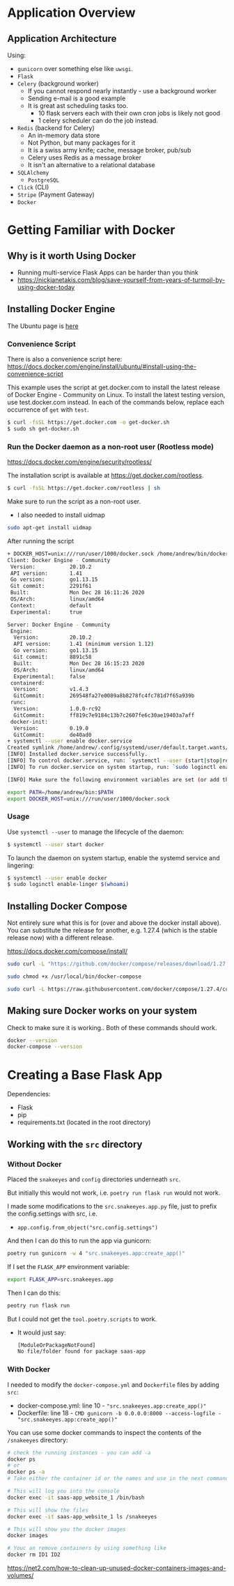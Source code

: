 # Application Overview

## Application Architecture

Using:
* `gunicorn` over something else like `uwsgi`.
* `Flask`
* `Celery` (background worker)
    * If you cannot respond nearly instantly - use a background worker
    * Sending e-mail is a good example
    * It is great ast scheduling tasks too.
        * 10 flask servers each with their own cron jobs is likely not good
        * 1 celery scheduler can do the job instead.
* `Redis` (backend for Celery)
    * An in-memory data store
    * Not Python, but many packages for it
    * It is a swiss army knife; cache, message broker, pub/sub
    * Celery uses Redis as a message broker
    * It isn't an alternative to a relational database
* `SQLAlchemy`
    * `PostgreSQL`
* `Click` (CLI)
* `Stripe` (Payment Gateway)
* `Docker`



# Getting Familiar with Docker

## Why is it worth Using Docker

* Running multi-service Flask Apps can be harder than you think
* https://nickjanetakis.com/blog/save-yourself-from-years-of-turmoil-by-using-docker-today

## Installing Docker Engine

The Ubuntu page is [here](https://docs.docker.com/engine/install/ubuntu/)

### Convenience Script
There is also a convenience script here: https://docs.docker.com/engine/install/ubuntu/#install-using-the-convenience-script

This example uses the script at get.docker.com to install the latest release of Docker Engine - Community on Linux. To install the latest testing version, use test.docker.com instead. In each of the commands below, replace each occurrence of `get` with `test`.

```bash
$ curl -fsSL https://get.docker.com -o get-docker.sh
$ sudo sh get-docker.sh
```

### Run the Docker daemon as a non-root user (Rootless mode)
https://docs.docker.com/engine/security/rootless/

The installation script is available at https://get.docker.com/rootless.
```bash
$ curl -fsSL https://get.docker.com/rootless | sh
```
Make sure to run the script as a non-root user. 
* I also needed to install uidmap
```bash
sudo apt-get install uidmap
```

After running the script
```bash
+ DOCKER_HOST=unix:///run/user/1000/docker.sock /home/andrew/bin/docker version
Client: Docker Engine - Community
 Version:           20.10.2
 API version:       1.41
 Go version:        go1.13.15
 Git commit:        2291f61
 Built:             Mon Dec 28 16:11:26 2020
 OS/Arch:           linux/amd64
 Context:           default
 Experimental:      true

Server: Docker Engine - Community
 Engine:
  Version:          20.10.2
  API version:      1.41 (minimum version 1.12)
  Go version:       go1.13.15
  Git commit:       8891c58
  Built:            Mon Dec 28 16:15:23 2020
  OS/Arch:          linux/amd64
  Experimental:     false
 containerd:
  Version:          v1.4.3
  GitCommit:        269548fa27e0089a8b8278fc4fc781d7f65a939b
 runc:
  Version:          1.0.0-rc92
  GitCommit:        ff819c7e9184c13b7c2607fe6c30ae19403a7aff
 docker-init:
  Version:          0.19.0
  GitCommit:        de40ad0
+ systemctl --user enable docker.service
Created symlink /home/andrew/.config/systemd/user/default.target.wants/docker.service → /home/andrew/.config/systemd/user/docker.service.
[INFO] Installed docker.service successfully.
[INFO] To control docker.service, run: `systemctl --user (start|stop|restart) docker.service`
[INFO] To run docker.service on system startup, run: `sudo loginctl enable-linger andrew`

[INFO] Make sure the following environment variables are set (or add them to ~/.bashrc):

export PATH=/home/andrew/bin:$PATH
export DOCKER_HOST=unix:///run/user/1000/docker.sock
```

### Usage

Use `systemctl --user` to manage the lifecycle of the daemon:
```bash
$ systemctl --user start docker
```
To launch the daemon on system startup, enable the systemd service and lingering:
```bash
$ systemctl --user enable docker
$ sudo loginctl enable-linger $(whoami)
```

## Installing Docker Compose

Not entirely sure what this is for (over and above the docker install above).
You can substitute the release for another, e.g. 1.27.4 (which is the stable release now) with a different release.

https://docs.docker.com/compose/install/

```bash
sudo curl -L "https://github.com/docker/compose/releases/download/1.27.4/docker-compose-$(uname -s)-$(uname -m)" -o /usr/local/bin/docker-compose

sudo chmod +x /usr/local/bin/docker-compose
```

```bash
sudo curl -L https://raw.githubusercontent.com/docker/compose/1.27.4/contrib/completion/bash/docker-compose -o /etc/bash_completion.d/docker-compose
```

## Making sure Docker works on your system

Check to make sure it is working.. Both of these commands should work.
```bash
docker --version
docker-compose --version
```

# Creating a Base Flask App

Dependencies:
* Flask
* pip
* requirements.txt (located in the root directory)


## Working with the `src` directory

### Without Docker

Placed the `snakeeyes` and `config` directories underneath `src`. 

But initially this would not work, i.e. `poetry run flask run` would not work.

I made some modifications to the `src.snakeeyes.app.py` file, just to prefix the config.settings with src, i.e.
* `app.config.from_object("src.config.settings")`

And then I can do this to run the app via gunicorn:
```bash
poetry run gunicorn -w 4 "src.snakeeyes.app:create_app()"
```

If I set the `FLASK_APP` environment variable:
```bash
export FLASK_APP=src.snakeeyes.app
```

Then I can do this:
```bash
peotry run flask run
```


But I could not get the `tool.poetry.scripts` to work.
* It would just say:
    ```bash
    [ModuleOrPackageNotFound]
    No file/folder found for package saas-app
    ```

### With Docker

I needed to modify the `docker-compose.yml` and `Dockerfile` files by adding `src`:
* docker-compose.yml: line 10 - `"src.snakeeyes.app:create_app()"`
* Dockerfile: line 18 - `CMD gunicorn -b 0.0.0.0:8000 --access-logfile - "src.snakeeyes.app:create_app()"`

You can use some docker commands to inspect the contents of the `/snakeeyes` directory:

```bash
# check the running instances - you can add -a
docker ps 
# or
docker ps -a
# Take either the container id or the names and use in the next command, i.e. saas-app_webite_1

# This will log you into the console
docker exec -it saas-app_website_1 /bin/bash

# This will show the files
docker exec -it saas-app_website_1 ls /snakeeyes

# This will show you the docker images
docker images

# Youc an remove containers by using something like
docker rm ID1 ID2
```

https://net2.com/how-to-clean-up-unused-docker-containers-images-and-volumes/
